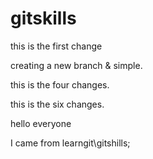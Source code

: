 # gitskills




this is the first change






creating a new branch & simple.




this is the four changes.





this is the six changes.


hello everyone


I came from learngit\gitshills;




